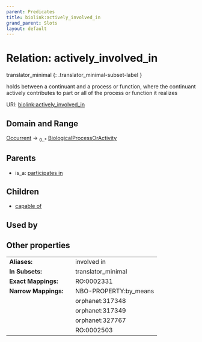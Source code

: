 ```yaml
---
parent: Predicates
title: biolink:actively_involved_in
grand_parent: Slots
layout: default
---
```


# Relation: actively_involved_in

translator_minimal
{: .translator_minimal-subset-label }


holds between a continuant and a process or function, where the continuant actively contributes to part or all of the process or function it realizes

URI: [biolink:actively_involved_in](https://w3id.org/biolink/vocab/actively_involved_in)

## Domain and Range

[Occurrent](Occurrent.md) ->  <sub>0..\*</sub> [BiologicalProcessOrActivity](BiologicalProcessOrActivity.md)

## Parents

 *  is_a: [participates in](participates_in.md)

## Children

 *  [capable of](capable_of.md)

## Used by


## Other properties

|  |  |  |
| --- | --- | --- |
| **Aliases:** | | involved in |
| **In Subsets:** | | translator_minimal |
| **Exact Mappings:** | | RO:0002331 |
| **Narrow Mappings:** | | NBO-PROPERTY:by_means |
|  | | orphanet:317348 |
|  | | orphanet:317349 |
|  | | orphanet:327767 |
|  | | RO:0002503 |

